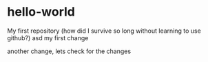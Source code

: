 # hello-world
My first repository (how did I survive so long without learning to use github?)
asd my first change

another change, lets check for the changes

